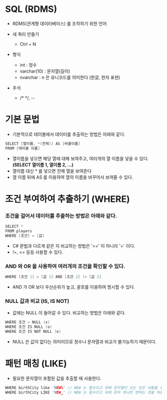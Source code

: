 SQL (RDMS)
=====
- RDMS(관계형 데이터베이스) 를 조작하기 위한 언어
- 새 쿼리 만들기
  - Ctrl + N

- 형식
  - int : 정수
  - varchar(10) : 문자열(길이)
  - nvarchar : n 은 유니코드를 의미한다 (한글, 한자 표현)

- 주석
  - /* */, --

기본 문법
=====
- 기본적으로 테이블에서 데이터를 추출하는 방법은 아래와 같다.

```C
SELECT [열이름, *(전체)] AS [바꿀이름]
FROM [테이블 이름]
```
- 열이름을 넣으면 해당 열에 대해 보여주고, 여러개의 열 이름을 넣을 수 있다. __(SELECT 열이름 1, 열이름 2, ...)__
- 열이름 대신 * 를 넣으면 전체 열을 보여준다
- 열 이름 뒤에 AS 를 이용하여 열의 이름을 바꾸어서 보여줄 수 있다.

조건 부여하여 추출하기 (WHERE)
=====
### 조건을 걸어서 데이터를 추출하는 방법은 아래와 같다.

```C
SELECT *
FROM players
WHERE [조건] = [값]
```
- C# 문법과 다르게 같은 지 비교하는 방법은 '==' 이 아니라 '=' 이다.
- !=, <= 등등 사용할 수 있다.

### AND 와 OR 을 사용하여 여러개의 조건을 확인할 수 있다.
```C
WHERE [조건 1] = [값 1] AND [조건 2] != [값 2]
```
- AND 가 OR 보다 우선순위가 높고, 괄호를 이용하여 명시할 수 있다.

### NULL 값과 비교 (IS, IS NOT)
- 값에는 NULL 이 들어갈 수 있다. 비교하는 방법은 아래와 같다.
```C
WHERE 조건 = NULL (x)
WHERE 조건 IS NULL (o)
WHERE 조건 IS NOT NULL (o)
```
- NULL 은 값이 없다는 의미이므로 정수나 문자열과 비교가 불가능하기 때문이다.

패턴 매칭 (LIKE)
=====
- 필요한 문자열이 포함된 값을 추출할 때 사용한다.
```C
WHERE birthCity like 'NEW%' // NEW 는 필수이고 뒤에 문자열이 오는 모든 내용을 추출 (NEW YORK)
WHERE birthCity LIKE 'NEW_' // NEW 는 필수이고 뒤에 문자 하나만 변하는 것을 허용함 (NEWa, NEWb, NEWc)
```

